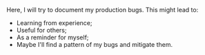 Here, I will try to document my production bugs. This might lead to:
* Learning from experience;
* Useful for others;
* As a reminder for myself;
* Maybe I'll find a pattern of my bugs and mitigate them.
